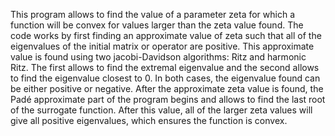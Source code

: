This program allows to find the value of a parameter zeta for which a function will be convex 
for values larger than the zeta value found. The code works by first finding an approximate
value of zeta such that all of the eigenvalues of the initial matrix or operator are positive.
This approximate value is found using two jacobi-Davidson algorithms: Ritz and harmonic Ritz.
The first allows to find the extremal eigenvalue and the second allows to find the eigenvalue
closest to 0. In both cases, the eigenvalue found can be either positive or negative. After the
approximate zeta value is found, the Padé approximate part of the program begins and allows to 
find the last root of the surrogate function. After this value, all of the larger zeta values 
will give all positive eigenvalues, which ensures the function is convex.
